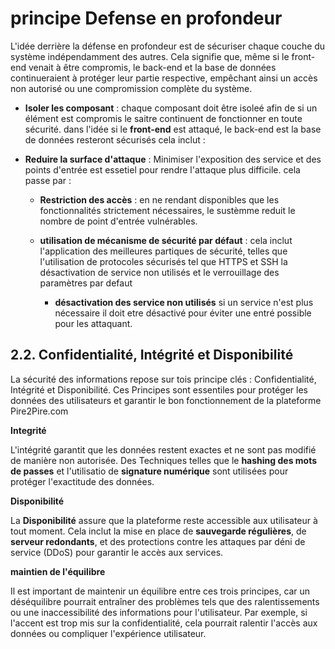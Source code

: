 # principe Defense en profondeur 

L'idée derrière la défense en profondeur est de sécuriser chaque couche du système indépendamment des autres. Cela signifie que, même si le front-end venait à être compromis, le back-end et la base de données continueraient à protéger leur partie respective, empêchant ainsi un accès non autorisé ou une compromission complète du système.

- **Isoler les composant** : chaque composant doit être isoleé afin de si un élément est compromis le saitre continuent de fonctionner en toute sécurité. dans l'idée si le **front-end** est attaqué, le back-end est la base de données resteront sécurisés cela inclut : 
    

- **Reduire la surface d'attaque** : Minimiser l'exposition des service et des points d'entrée est essetiel pour rendre l'attaque plus difficile. cela passe par : 

    - **Restriction des accès** : en ne rendant disponibles que les fonctionnalités strictement nécessaires, le sustèmme reduit le nombre de point d'entrée vulnérables.

    - **utilisation de mécanisme de sécurité par défaut** : cela inclut l'application des meilleures partiques de sécurité, telles que l'utilisation de protocoles sécurisés tel que HTTPS et SSH la désactivation de service non utilisés et le verrouillage des paramètres par defaut 
       - **désactivation des service non utilisés** si un service n'est plus nécessaire il doit etre désactivé pour éviter une entré possible pour les attaquant.

## 2.2. Confidentialité, Intégrité et Disponibilité

La sécurité des informations repose sur tois principe clés : Confidentialité, Intégrité et Disponibilité.
Ces Principes sont essentiles pour protéger les données des utilisateurs et garantir le bon fonctionnement de la plateforme Pire2Pire.com

**Integrité**

L'intégrité garantit que les données restent exactes et ne sont pas modifié de manière non autorisée.
Des Techniques telles que le **hashing des mots de passes** et l'utilisatio de **signature numérique** sont utilisées pour protéger l'exactitude des données.

**Disponibilité**

La **Disponibilité** assure que la plateforme reste accessible aux utilisateur à tout moment.
Cela inclut la mise en place de **sauvegarde régulières**, de **serveur redondants**, et des protections contre les attaques par déni de service (DDoS) pour garantir le accès aux services.

**maintien de l'équilibre** 

Il est important de maintenir un équilibre entre ces trois principes, car un déséquilibre pourrait entraîner des problèmes tels que des ralentissements ou une inaccessibilité des informations pour l'utilisateur. Par exemple, si l'accent est trop mis sur la confidentialité, cela pourrait ralentir l'accès aux données ou compliquer l'expérience utilisateur.


